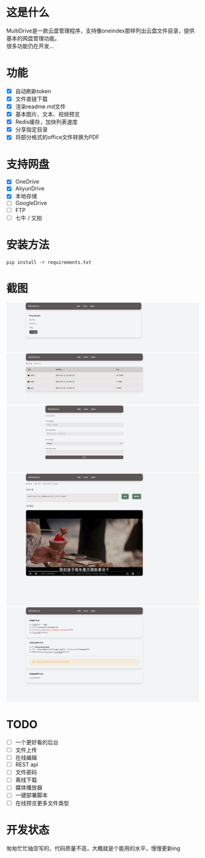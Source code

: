 # 这是什么
MultiDrive是一款云盘管理程序，支持像oneindex那样列出云盘文件目录，提供基本的网盘管理功能。  
很多功能仍在开发...

# 功能
- [x] 自动刷新token
- [x] 文件直链下载
- [x] 渲染readme.md文件
- [x] 基本图片、文本、视频预览
- [x] Redis缓存，加快列表速度
- [x] 分享指定目录
- [x] 将部分格式的office文件转换为PDF

# 支持网盘
- [x] OneDrive
- [x] AliyunDrive
- [x] 本地存储
- [ ] GoogleDrive
- [ ] FTP
- [ ] 七牛 / 又拍

# 安装方法
```shell
pip install -r requirements.txt
```

# 截图
![disks](./screenshot/disks.png)
![list](./screenshot/list.png)
![add](./screenshot/add.png)
![preview](./screenshot/preview.png)
![tutorial](./screenshot/tutorial.png)

# TODO 
- [ ] 一个更好看的后台
- [ ] 文件上传
- [ ] 在线编辑
- [ ] REST api
- [ ] 文件密码
- [ ] 离线下载
- [ ] 媒体播放器
- [ ] 一键部署脚本
- [ ] 在线预览更多文件类型 

# 开发状态
匆匆忙忙抽空写的，代码质量不高，大概就是个能用的水平，慢慢更新ing
